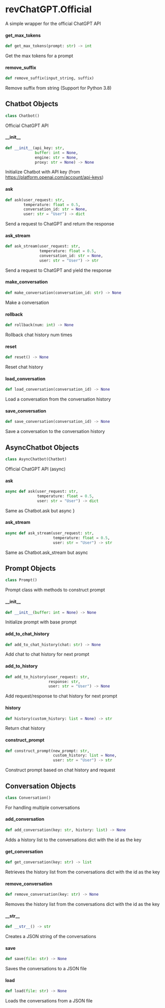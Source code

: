 <a id="revChatGPT.Official"></a>

# revChatGPT.Official

A simple wrapper for the official ChatGPT API

<a id="revChatGPT.Official.get_max_tokens"></a>

#### get\_max\_tokens

```python
def get_max_tokens(prompt: str) -> int
```

Get the max tokens for a prompt

<a id="revChatGPT.Official.remove_suffix"></a>

#### remove\_suffix

```python
def remove_suffix(input_string, suffix)
```

Remove suffix from string (Support for Python 3.8)

<a id="revChatGPT.Official.Chatbot"></a>

## Chatbot Objects

```python
class Chatbot()
```

Official ChatGPT API

<a id="revChatGPT.Official.Chatbot.__init__"></a>

#### \_\_init\_\_

```python
def __init__(api_key: str,
             buffer: int = None,
             engine: str = None,
             proxy: str = None) -> None
```

Initialize Chatbot with API key (from https://platform.openai.com/account/api-keys)

<a id="revChatGPT.Official.Chatbot.ask"></a>

#### ask

```python
def ask(user_request: str,
        temperature: float = 0.5,
        conversation_id: str = None,
        user: str = "User") -> dict
```

Send a request to ChatGPT and return the response

<a id="revChatGPT.Official.Chatbot.ask_stream"></a>

#### ask\_stream

```python
def ask_stream(user_request: str,
               temperature: float = 0.5,
               conversation_id: str = None,
               user: str = "User") -> str
```

Send a request to ChatGPT and yield the response

<a id="revChatGPT.Official.Chatbot.make_conversation"></a>

#### make\_conversation

```python
def make_conversation(conversation_id: str) -> None
```

Make a conversation

<a id="revChatGPT.Official.Chatbot.rollback"></a>

#### rollback

```python
def rollback(num: int) -> None
```

Rollback chat history num times

<a id="revChatGPT.Official.Chatbot.reset"></a>

#### reset

```python
def reset() -> None
```

Reset chat history

<a id="revChatGPT.Official.Chatbot.load_conversation"></a>

#### load\_conversation

```python
def load_conversation(conversation_id) -> None
```

Load a conversation from the conversation history

<a id="revChatGPT.Official.Chatbot.save_conversation"></a>

#### save\_conversation

```python
def save_conversation(conversation_id) -> None
```

Save a conversation to the conversation history

<a id="revChatGPT.Official.AsyncChatbot"></a>

## AsyncChatbot Objects

```python
class AsyncChatbot(Chatbot)
```

Official ChatGPT API (async)

<a id="revChatGPT.Official.AsyncChatbot.ask"></a>

#### ask

```python
async def ask(user_request: str,
              temperature: float = 0.5,
              user: str = "User") -> dict
```

Same as Chatbot.ask but async
}

<a id="revChatGPT.Official.AsyncChatbot.ask_stream"></a>

#### ask\_stream

```python
async def ask_stream(user_request: str,
                     temperature: float = 0.5,
                     user: str = "User") -> str
```

Same as Chatbot.ask_stream but async

<a id="revChatGPT.Official.Prompt"></a>

## Prompt Objects

```python
class Prompt()
```

Prompt class with methods to construct prompt

<a id="revChatGPT.Official.Prompt.__init__"></a>

#### \_\_init\_\_

```python
def __init__(buffer: int = None) -> None
```

Initialize prompt with base prompt

<a id="revChatGPT.Official.Prompt.add_to_chat_history"></a>

#### add\_to\_chat\_history

```python
def add_to_chat_history(chat: str) -> None
```

Add chat to chat history for next prompt

<a id="revChatGPT.Official.Prompt.add_to_history"></a>

#### add\_to\_history

```python
def add_to_history(user_request: str,
                   response: str,
                   user: str = "User") -> None
```

Add request/response to chat history for next prompt

<a id="revChatGPT.Official.Prompt.history"></a>

#### history

```python
def history(custom_history: list = None) -> str
```

Return chat history

<a id="revChatGPT.Official.Prompt.construct_prompt"></a>

#### construct\_prompt

```python
def construct_prompt(new_prompt: str,
                     custom_history: list = None,
                     user: str = "User") -> str
```

Construct prompt based on chat history and request

<a id="revChatGPT.Official.Conversation"></a>

## Conversation Objects

```python
class Conversation()
```

For handling multiple conversations

<a id="revChatGPT.Official.Conversation.add_conversation"></a>

#### add\_conversation

```python
def add_conversation(key: str, history: list) -> None
```

Adds a history list to the conversations dict with the id as the key

<a id="revChatGPT.Official.Conversation.get_conversation"></a>

#### get\_conversation

```python
def get_conversation(key: str) -> list
```

Retrieves the history list from the conversations dict with the id as the key

<a id="revChatGPT.Official.Conversation.remove_conversation"></a>

#### remove\_conversation

```python
def remove_conversation(key: str) -> None
```

Removes the history list from the conversations dict with the id as the key

<a id="revChatGPT.Official.Conversation.__str__"></a>

#### \_\_str\_\_

```python
def __str__() -> str
```

Creates a JSON string of the conversations

<a id="revChatGPT.Official.Conversation.save"></a>

#### save

```python
def save(file: str) -> None
```

Saves the conversations to a JSON file

<a id="revChatGPT.Official.Conversation.load"></a>

#### load

```python
def load(file: str) -> None
```

Loads the conversations from a JSON file
